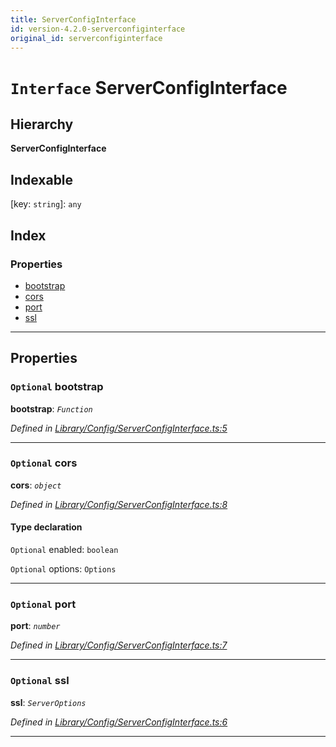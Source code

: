 ```yaml
---
title: ServerConfigInterface
id: version-4.2.0-serverconfiginterface
original_id: serverconfiginterface
---
```


# `Interface` ServerConfigInterface

## Hierarchy

**ServerConfigInterface**

## Indexable

\[key: `string`\]:&nbsp;`any`
## Index

### Properties

* [bootstrap](serverconfiginterface#bootstrap)
* [cors](serverconfiginterface#cors)
* [port](serverconfiginterface#port)
* [ssl](serverconfiginterface#ssl)

---

## Properties

<a id="bootstrap"></a>

### `Optional` bootstrap

**bootstrap**: *`Function`*

*Defined in [Library/Config/ServerConfigInterface.ts:5](https://github.com/SpoonX/stix/blob/5b30e82/src/Library/Config/ServerConfigInterface.ts#L5)*

___
<a id="cors"></a>

### `Optional` cors

**cors**: *`object`*

*Defined in [Library/Config/ServerConfigInterface.ts:8](https://github.com/SpoonX/stix/blob/5b30e82/src/Library/Config/ServerConfigInterface.ts#L8)*

#### Type declaration

`Optional`  enabled: `boolean`

`Optional`  options: `Options`

___
<a id="port"></a>

### `Optional` port

**port**: *`number`*

*Defined in [Library/Config/ServerConfigInterface.ts:7](https://github.com/SpoonX/stix/blob/5b30e82/src/Library/Config/ServerConfigInterface.ts#L7)*

___
<a id="ssl"></a>

### `Optional` ssl

**ssl**: *`ServerOptions`*

*Defined in [Library/Config/ServerConfigInterface.ts:6](https://github.com/SpoonX/stix/blob/5b30e82/src/Library/Config/ServerConfigInterface.ts#L6)*

___

